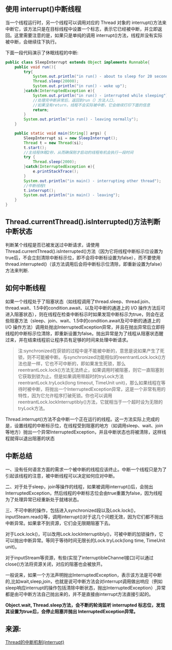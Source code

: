 ## 使用 interrupt()中断线程

当一个线程运行时，另一个线程可以调用对应的 Thread 对象的 interrupt()方法来中断它，该方法只是在目标线程中设置一个标志，表示它已经被中断，并立即返回。这里需要注意的是，如果只是单纯的调用 interrupt()方法，线程并没有实际被中断，会继续往下执行。

下面一段代码演示了休眠线程的中断:

```java
public class SleepInterrupt extends Object implements Runnable{  
    public void run(){  
        try{  
            System.out.println("in run() - about to sleep for 20 seconds");  
            Thread.sleep(20000);  
            System.out.println("in run() - woke up");  
        }catch(InterruptedException e){  
            System.out.println("in run() - interrupted while sleeping");  
            //处理完中断异常后，返回到run（）方法人口，  
            //如果没有return，线程不会实际被中断，它会继续打印下面的信息  
            return;    
        }  
        System.out.println("in run() - leaving normally");  
    }  

    public static void main(String[] args) {  
        SleepInterrupt si = new SleepInterrupt();  
        Thread t = new Thread(si);  
        t.start();  
        //主线程休眠2秒，从而确保刚才启动的线程有机会执行一段时间  
        try {  
            Thread.sleep(2000);   
        }catch(InterruptedException e){  
            e.printStackTrace();  
        }  
        System.out.println("in main() - interrupting other thread");  
        //中断线程t  
        t.interrupt();  
        System.out.println("in main() - leaving");  
    }  
} 
```

## Thread.currentThread().isInterrupted()方法判断中断状态

判断某个线程是否已被发送过中断请求，请使用Thread.currentThread().isInterrupted()方法（因为它将线程中断标示位设置为true后，不会立刻清除中断标示位，即不会将中断标设置为false），而不要使用thread.interrupted()（该方法调用后会将中断标示位清除，即重新设置为false）方法来判断.

## 如何中断线程

如果一个线程处于了阻塞状态（如线程调用了thread.sleep、thread.join、thread.wait、1.5中的condition.await、以及可中断的通道上的 I/O 操作方法后可进入阻塞状态），则在线程在检查中断标示时如果发现中断标示为true，则会在这些阻塞方法（sleep、join、wait、1.5中的condition.await及可中断的通道上的 I/O 操作方法）调用处抛出InterruptedException异常，并且在抛出异常后立即将线程的中断标示位清除，即重新设置为false。抛出异常是为了线程从阻塞状态醒过来，并在结束线程前让程序员有足够的时间来处理中断请求。

> 注:synchronized在获锁的过程中是不能被中断的，意思是说如果产生了死锁，则不可能被中断。与synchronized功能相似的reentrantLock.lock()方法也是一样，它也不可中断的，即如果发生死锁，那么reentrantLock.lock()方法无法终止，如果调用时被阻塞，则它一直阻塞到它获取到锁为止。但是如果调用带超时的tryLock方法reentrantLock.tryLock(long timeout, TimeUnit unit)，那么如果线程在等待时被中断，将抛出一个InterruptedException异常，这是一个非常有用的特性，因为它允许程序打破死锁。你也可以调用reentrantLock.lockInterruptibly()方法，它就相当于一个超时设为无限的tryLock方法。

Thread.interrupt()方法不会中断一个正在运行的线程。这一方法实际上完成的是，设置线程的中断标示位，在线程受到阻塞的地方（如调用sleep、wait、join等地方）抛出一个异常InterruptedException，并且中断状态也将被清除，这样线程就得以退出阻塞的状态

## 中断总结

一、没有任何语言方面的需求一个被中断的线程应该终止。中断一个线程只是为了引起该线程的注意，被中断线程可以决定如何应对中断。

二、对于处于sleep，join等操作的线程，如果被调用interrupt()后，会抛出InterruptedException，然后线程的中断标志位会由true重置为false，因为线程为了处理异常已经重新处于就绪状态。

三、不可中断的操作，包括进入synchronized段以及Lock.lock()，inputSteam.read()等，调用interrupt()对于这几个问题无效，因为它们都不抛出中断异常。如果拿不到资源，它们会无限期阻塞下去。

对于Lock.lock()，可以改用Lock.lockInterruptibly()，可被中断的加锁操作，它可以抛出中断异常。等同于等待时间无限长的Lock.tryLock(long time, TimeUnit unit)。

对于inputStream等资源，有些(实现了interruptibleChannel接口)可以通过close()方法将资源关闭，对应的阻塞也会被放开。

一般说来，如果一个方法声明抛出InterruptedException，表示该方法是可中断的,比如wait,sleep,join，也就是说可中断方法会对interrupt调用做出响应（例如sleep响应interrupt的操作包括清除中断状态，抛出InterruptedException）,异常都是由可中断方法自己抛出来的，并不是直接由interrupt方法直接引起的。

**Object.wait, Thread.sleep方法，会不断的轮询监听 interrupted 标志位，发现其设置为true后，会停止阻塞并抛出 InterruptedException异常。**

## 来源:

[Thread的中断机制(interrupt)](https://www.cnblogs.com/onlywujun/p/3565082.html)
